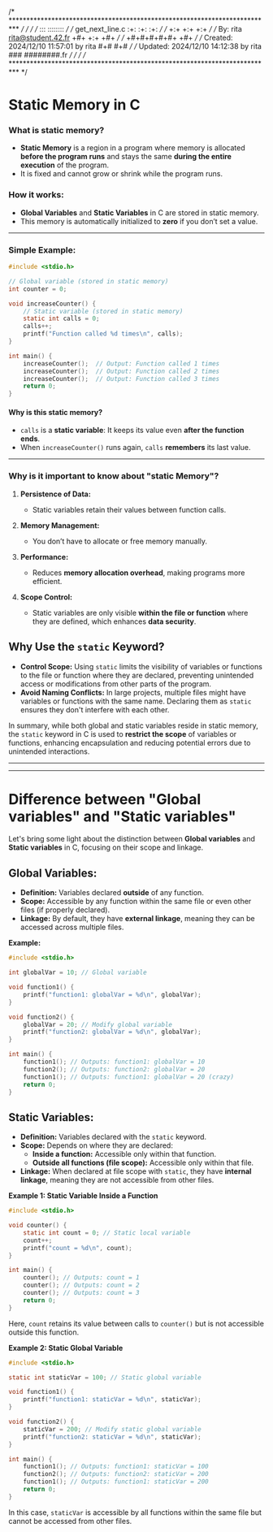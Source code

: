 /* ************************************************************************** */
/*                                                                            */
/*                                                        :::      ::::::::   */
/*   get_next_line.c                                    :+:      :+:    :+:   */
/*                                                    +:+ +:+         +:+     */
/*   By: rita <rita@student.42.fr>                  +#+  +:+       +#+        */
/*                                                +#+#+#+#+#+   +#+           */
/*   Created: 2024/12/10 11:57:01 by rita              #+#    #+#             */
/*   Updated: 2024/12/10 14:12:38 by rita             ###   ########.fr       */
/*                                                                            */
/* ************************************************************************** */

# **Static Memory in C**  

### **What is static memory?**  
- **Static Memory** is a region in a program where memory is allocated **before the program runs** and stays the same **during the entire execution** of the program.  
- It is fixed and cannot grow or shrink while the program runs.  

### **How it works:**  
- **Global Variables** and **Static Variables** in C are stored in static memory.  
- This memory is automatically initialized to **zero** if you don’t set a value.  

---
### **Simple Example:**  

```c
#include <stdio.h>

// Global variable (stored in static memory)
int counter = 0;

void increaseCounter() {
    // Static variable (stored in static memory)
    static int calls = 0;
    calls++;
    printf("Function called %d times\n", calls);
}

int main() {
    increaseCounter();  // Output: Function called 1 times
    increaseCounter();  // Output: Function called 2 times
    increaseCounter();  // Output: Function called 3 times
    return 0;
}
```

#### **Why is this static memory?**  
- `calls` is a **static variable**: It keeps its value even **after the function ends**.  
- When `increaseCounter()` runs again, `calls` **remembers** its last value.

---

### **Why is it important to know about "static Memory"?**  

1. **Persistence of Data:**  
   - Static variables retain their values between function calls.  

2. **Memory Management:**  
   - You don’t have to allocate or free memory manually.

3. **Performance:**  
   - Reduces **memory allocation overhead**, making programs more efficient.

4. **Scope Control:**  
   - Static variables are only visible **within the file or function** where they are defined, which enhances **data security**.

## **Why Use the `static` Keyword?**
- **Control Scope:** Using `static` limits the visibility of variables or functions to the file or function where they are declared, preventing unintended access or modifications from other parts of the program.
- **Avoid Naming Conflicts:** In large projects, multiple files might have variables or functions with the same name. Declaring them as `static` ensures they don't interfere with each other.

In summary, while both global and static variables reside in static memory, the `static` keyword in C is used to **restrict the scope** of variables or functions, enhancing encapsulation and reducing potential errors due to unintended interactions. 

---
---

# Difference between "Global variables" and "Static variables"

Let's bring some light about the distinction between **Global variables** and **Static variables** in C, focusing on their scope and linkage.

## **Global Variables:**
- **Definition:** Variables declared **outside** of any function.
- **Scope:** Accessible by any function within the same file or even other files (if properly declared).
- **Linkage:** By default, they have **external linkage**, meaning they can be accessed across multiple files.

**Example:**
```c
#include <stdio.h>

int globalVar = 10; // Global variable

void function1() {
    printf("function1: globalVar = %d\n", globalVar);
}

void function2() {
    globalVar = 20; // Modify global variable
    printf("function2: globalVar = %d\n", globalVar);
}

int main() {
    function1(); // Outputs: function1: globalVar = 10
    function2(); // Outputs: function2: globalVar = 20
    function1(); // Outputs: function1: globalVar = 20 (crazy)
    return 0;
}
```

## **Static Variables:**
- **Definition:** Variables declared with the `static` keyword.
- **Scope:** Depends on where they are declared:
  - **Inside a function:** Accessible only within that function.
  - **Outside all functions (file scope):** Accessible only within that file.
- **Linkage:** When declared at file scope with `static`, they have **internal linkage**, meaning they are not accessible from other files.

**Example 1: Static Variable Inside a Function**
```c
#include <stdio.h>

void counter() {
    static int count = 0; // Static local variable
    count++;
    printf("count = %d\n", count);
}

int main() {
    counter(); // Outputs: count = 1
    counter(); // Outputs: count = 2
    counter(); // Outputs: count = 3
    return 0;
}
```
Here, `count` retains its value between calls to `counter()` but is not accessible outside this function.

**Example 2: Static Global Variable**
```c
#include <stdio.h>

static int staticVar = 100; // Static global variable

void function1() {
    printf("function1: staticVar = %d\n", staticVar);
}

void function2() {
    staticVar = 200; // Modify static global variable
    printf("function2: staticVar = %d\n", staticVar);
}

int main() {
    function1(); // Outputs: function1: staticVar = 100
    function2(); // Outputs: function2: staticVar = 200
    function1(); // Outputs: function1: staticVar = 200
    return 0;
}
```
In this case, `staticVar` is accessible by all functions within the same file but cannot be accessed from other files.

